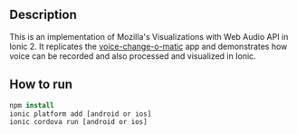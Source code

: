 ## Description
This is an implementation of Mozilla's Visualizations with Web Audio API in Ionic 2. It replicates the [voice-change-o-matic](https://mdn.github.io/voice-change-o-matic/) app and demonstrates how voice can be recorded and also processed and visualized in Ionic.

## How to run
```csh
npm install
ionic platform add [android or ios]
ionic cordova run [android or ios]
```
